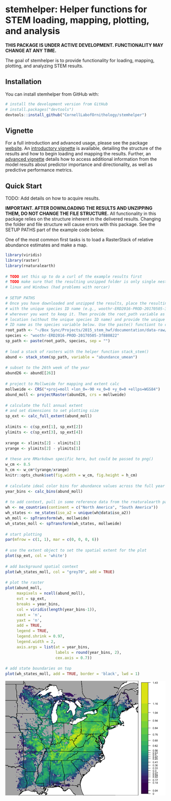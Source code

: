 
<!-- README.md is generated from README.Rmd. Please edit that file -->
stemhelper: Helper functions for STEM loading, mapping, plotting, and analysis
==============================================================================

<!-- [![License: GPL v3](https://img.shields.io/badge/License-GPL%20v3-blue.svg)](http://www.gnu.org/licenses/gpl-3.0) -->
**THIS PACKAGE IS UNDER ACTIVE DEVELOPMENT. FUNCTIONALITY MAY CHANGE AT ANY TIME.**

The goal of stemhelper is to provide functionality for loading, mapping, plotting, and analyzing STEM results.

Installation
------------

You can install stemhelper from GitHub with:

``` r
# install the development version from GitHub
# install.packages("devtools")
devtools::install_github("CornellLabofOrnithology/stemhelper")
```

Vignette
--------

For a full introduction and advanced usage, please see the package [website](https://cornelllabofornithology.github.io/stemhelper). An [introductory vignette](https://cornelllabofornithology.github.io/stemhelper/articles/stem-intro-mapping.html) is available, detailing the structure of the results and how to begin loading and mapping the results. Further, an [advanced vignette](https://cornelllabofornithology.github.io/stemhelper/articles/stem-pipd.html) details how to access additional information from the model results about predictor importance and directionality, as well as predictive performance metrics.

Quick Start
-----------

TODO: Add details on how to acquire results.

**IMPORTANT. AFTER DOWNLOADING THE RESULTS AND UNZIPPING THEM, DO NOT CHANGE THE FILE STRUCTURE.** All functionality in this package relies on the structure inherent in the delivered results. Changing the folder and file structure will cause errors with this package. See the SETUP PATHS part of the example code below.

One of the most common first tasks is to load a RasterStack of relative abundance estimates and make a map.

``` r
library(viridis)
library(raster)
library(rnaturalearth)

# TODO set this up to do a curl of the example results first
# TODO make sure that the resulting unzipped folder is only single nested on both
# linux and Windows (had problems with norcar)

# SETUP PATHS
# Once you have downloaded and unzipped the results, place the resulting folder,
# with the unique species ID name (e.g., woothr-ERD2016-PROD-20170505-3f880822)
# wherever you want to keep it. Then provide the root_path variable as that
# location (without the unique species ID name) and provide the unique species 
# ID name as the species variable below. Use the paste() functiont to combine
root_path <- "~/Box Sync/Projects/2015_stem_hwf/documentation/data-raw/"
species <- "woothr-ERD2016-PROD-20170505-3f880822"
sp_path <- paste(root_path, species, sep = "")

# load a stack of rasters with the helper function stack_stem()
abund <- stack_stem(sp_path, variable = "abundance_umean")

# subset to the 26th week of the year
abund26 <- abund[[26]]

# project to Mollweide for mapping and extent calc
mollweide <- CRS("+proj=moll +lon_0=-90 +x_0=0 +y_0=0 +ellps=WGS84")
abund_moll <- projectRaster(abund26, crs = mollweide)

# calculate the full annual extent
# and set dimensions to set plotting size
sp_ext <- calc_full_extent(abund_moll)

xlimits <- c(sp_ext[1], sp_ext[2])
ylimits <- c(sp_ext[3], sp_ext[4])

xrange <- xlimits[2] - xlimits[1]
yrange <- ylimits[2] - ylimits[1]

# these are RMarkdown specific here, but could be passed to png()
w_cm <- 8.5
h_cm <- w_cm*(yrange/xrange)
knitr::opts_chunk$set(fig.width = w_cm, fig.height = h_cm)

# calculate ideal color bins for abundance values across the full year
year_bins <- calc_bins(abund_moll)

# to add context, pull in some reference data from the rnaturalearth package
wh <- ne_countries(continent = c("North America", "South America"))
wh_states <- ne_states(iso_a2 = unique(wh@data$iso_a2))
wh_moll <- spTransform(wh, mollweide)
wh_states_moll <- spTransform(wh_states, mollweide)

# start plotting
par(mfrow = c(1, 1), mar = c(0, 0, 0, 6))

# use the extent object to set the spatial extent for the plot
plot(sp_ext, col = 'white')

# add background spatial context
plot(wh_states_moll, col = "grey70", add = TRUE)

# plot the raster
plot(abund_moll,
     maxpixels = ncell(abund_moll),
     ext = sp_ext,
     breaks = year_bins,
     col = viridis(length(year_bins-1)),
     xaxt = 'n',
     yaxt = 'n',
     add = TRUE,
     legend = TRUE,
     legend.shrink = 0.97,
     legend.width = 2,
     axis.args = list(at = year_bins,
                      labels = round(year_bins, 2),
                      cex.axis = 0.7))

# add state boundaries on top
plot(wh_states_moll, add = TRUE, border = 'black', lwd = 1)
```

<img src="README-quick_start-1.png" style="display: block; margin: auto;" />
